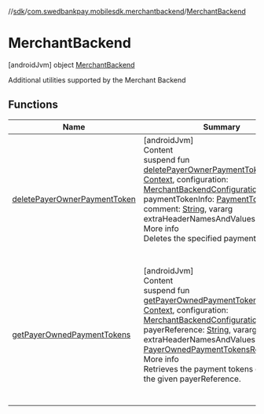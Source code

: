 //[sdk](../../../index.md)/[com.swedbankpay.mobilesdk.merchantbackend](../index.md)/[MerchantBackend](index.md)



# MerchantBackend  
 [androidJvm] object [MerchantBackend](index.md)

Additional utilities supported by the Merchant Backend

   


## Functions  
  
|  Name |  Summary | 
|---|---|
| <a name="com.swedbankpay.mobilesdk.merchantbackend/MerchantBackend/deletePayerOwnerPaymentToken/#android.content.Context#com.swedbankpay.mobilesdk.merchantbackend.MerchantBackendConfiguration#com.swedbankpay.mobilesdk.merchantbackend.PaymentTokenInfo#kotlin.String#kotlin.Array[kotlin.String]/PointingToDeclaration/"></a>[deletePayerOwnerPaymentToken](delete-payer-owner-payment-token.md)| <a name="com.swedbankpay.mobilesdk.merchantbackend/MerchantBackend/deletePayerOwnerPaymentToken/#android.content.Context#com.swedbankpay.mobilesdk.merchantbackend.MerchantBackendConfiguration#com.swedbankpay.mobilesdk.merchantbackend.PaymentTokenInfo#kotlin.String#kotlin.Array[kotlin.String]/PointingToDeclaration/"></a>[androidJvm]  <br>Content  <br>suspend fun [deletePayerOwnerPaymentToken](delete-payer-owner-payment-token.md)(context: [Context](https://developer.android.com/reference/kotlin/android/content/Context.html), configuration: [MerchantBackendConfiguration](../-merchant-backend-configuration/index.md), paymentTokenInfo: [PaymentTokenInfo](../-payment-token-info/index.md), comment: [String](https://kotlinlang.org/api/latest/jvm/stdlib/kotlin/-string/index.html), vararg extraHeaderNamesAndValues: [String](https://kotlinlang.org/api/latest/jvm/stdlib/kotlin/-string/index.html))  <br>More info  <br>Deletes the specified payment token.  <br><br><br>|
| <a name="com.swedbankpay.mobilesdk.merchantbackend/MerchantBackend/getPayerOwnedPaymentTokens/#android.content.Context#com.swedbankpay.mobilesdk.merchantbackend.MerchantBackendConfiguration#kotlin.String#kotlin.Array[kotlin.String]/PointingToDeclaration/"></a>[getPayerOwnedPaymentTokens](get-payer-owned-payment-tokens.md)| <a name="com.swedbankpay.mobilesdk.merchantbackend/MerchantBackend/getPayerOwnedPaymentTokens/#android.content.Context#com.swedbankpay.mobilesdk.merchantbackend.MerchantBackendConfiguration#kotlin.String#kotlin.Array[kotlin.String]/PointingToDeclaration/"></a>[androidJvm]  <br>Content  <br>suspend fun [getPayerOwnedPaymentTokens](get-payer-owned-payment-tokens.md)(context: [Context](https://developer.android.com/reference/kotlin/android/content/Context.html), configuration: [MerchantBackendConfiguration](../-merchant-backend-configuration/index.md), payerReference: [String](https://kotlinlang.org/api/latest/jvm/stdlib/kotlin/-string/index.html), vararg extraHeaderNamesAndValues: [String](https://kotlinlang.org/api/latest/jvm/stdlib/kotlin/-string/index.html)): [PayerOwnedPaymentTokensResponse](../-payer-owned-payment-tokens-response/index.md)  <br>More info  <br>Retrieves the payment tokens owned by the given payerReference.  <br><br><br>|

